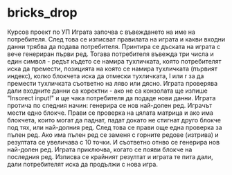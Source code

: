 # bricks_drop
 Курсов проект по УП
Играта започва с въвеждането на име на потребителя. След това се изписват правилата на играта и какви входни данни трябва да подава потребителя. 
Принтира се дъската на играта с вече генериран първи ред. Тогава потребителя въвежда три числа и един символ - редът където се намира тухличката, която потребителят иска да премести, позицията на която се намира тухличката (първият индекс), колко блокчета иска да отмески тухличката, l или r за да премести тухличката съответно на ляво или дясно.
Играта проверява дали входните данни са коректни - ако не са конзолата ще изпише "Insorect input!" и ще чака потребителя да подаде нови данни. Играта протича по следния начин: генерира се нов най-долен ред. Играчът мести едно блокче. Прави се проверка на цялата матрица и ако има блокчета, които могат да паднат, падат докато не стигнат друго блокче под тях, или най-долния ред. След това се прави още една проверка за пълен ред. Ако има пълен ред се заменя с горните редове (изтрива) и резултата се увеличава с 10 точки. И съответно отнво се генерира нов най-долен ред. Играта приключва, когато се появи блокче на последния ред. Изписва се крайният резултат и играта те пита дали, дали потребителят иска да продължи с нова игра.
